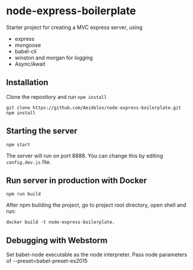 # node-express-boilerplate

Starter project for creating a MVC express server, using

+ express
+ mongoose
+ babel-cli
+ winston and morgan for logging
+ Async/Await

## Installation

Clone the repository and run `npm install`

```
git clone https://github.com/Aeidelos/node-express-boilerplate.git
npm install
```

## Starting the server

```
npm start
```

The server will run on port 8888. You can change this by editing `config.dev.js` file.

## Run server in production with Docker

```
npm run build
```

After npm building the project, go to project root directory, open shell and run:

```
docker build -t node-express-boilerplate.
```

## Debugging with Webstorm

Set babel-node executable as the node interpreter.
Pass node parameters of --preset=babel-preset-es2015
